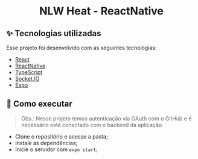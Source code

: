 <h1 align="center">NLW Heat - ReactNative</h1>

## ✨ Tecnologias utilizadas
Esse projeto foi desenvolvido com as seguintes tecnologias:

- [React](https://pt-br.reactjs.org/)
- [ReactNative](https://reactnative.dev/)
- [TypeScript](https://www.typescriptlang.org/)
- [Socket.IO](https://socket.io/)
- [Expo](https://expo.dev/)


## 🚀 Como executar

> Obs.: Nesse projeto temos autenticação via OAuth com o GitHub e é necessário está conectado com o backend da aplicação. 
- Clone o repositório e acesse a pasta;
- Instale as dependências;
- Inicie o servidor com `expo start`;

